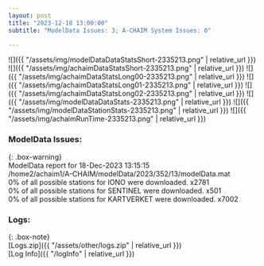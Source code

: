 ```yaml
---
layout: post
title: "2023-12-18 13:00:00"
subtitle: "ModelData Issues: 3; A-CHAIM System Issues: 0"

---
```


![]({{ "/assets/img/modelDataDataStatsShort-2335213.png" | relative_url }})
![]({{ "/assets/img/achaimDataStatsShort-2335213.png" | relative_url }})
![]({{ "/assets/img/achaimDataStatsLong00-2335213.png" | relative_url }})
![]({{ "/assets/img/achaimDataStatsLong01-2335213.png" | relative_url }})
![]({{ "/assets/img/achaimDataStatsLong02-2335213.png" | relative_url }})
![]({{ "/assets/img/modelDataDataStats-2335213.png" | relative_url }})
![]({{ "/assets/img/modelDataStationStats-2335213.png" | relative_url }})
![]({{ "/assets/img/achaimRunTime-2335213.png" | relative_url }})


### ModelData Issues:  
  
{: .box-warning}  
 ModelData report for 18-Dec-2023 13:15:15   
 /home2/achaim1/A-CHAIM/modelData/2023/352/13/modelData.mat   
 0% of all possible stations for IONO were downloaded. x2781   
 0% of all possible stations for SENTINEL were downloaded. x501   
 0% of all possible stations for KARTVERKET were downloaded. x7002   
  


### Logs:  
  
{: .box-note}  
[Logs.zip]({{ "/assets/other/logs.zip" | relative_url }})  
[Log Info]({{ "/logInfo" | relative_url }})  
